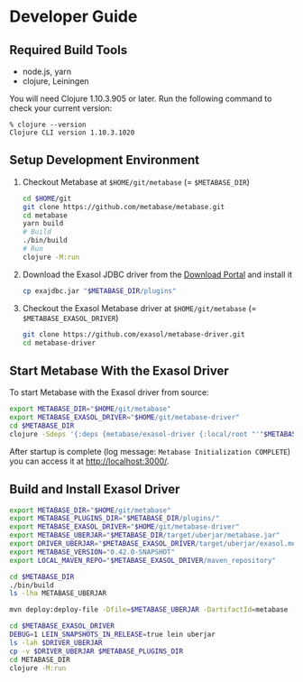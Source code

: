 # Developer Guide

## Required Build Tools

* node.js, yarn
* clojure, Leiningen

You will need Clojure 1.10.3.905 or later. Run the following command to check your current version:

```shell
% clojure --version
Clojure CLI version 1.10.3.1020
```

## Setup Development Environment

1. Checkout Metabase at `$HOME/git/metabase` (= `$METABASE_DIR`)

    ```bash
    cd $HOME/git
    git clone https://github.com/metabase/metabase.git
    cd metabase
    yarn build
    # Build
    ./bin/build
    # Run
    clojure -M:run
    ```

2. Download the Exasol JDBC driver from the [Download Portal](https://www.exasol.com/portal/display/DOWNLOAD/) and install it

    ```bash
    cp exajdbc.jar "$METABASE_DIR/plugins"
    ```

3. Checkout the Exasol Metabase driver at `$HOME/git/metabase` (= `$METABASE_EXASOL_DRIVER`)

    ```bash
    git clone https://github.com/exasol/metabase-driver.git
    cd metabase-driver
    ```

## Start Metabase With the Exasol Driver

To start Metabase with the Exasol driver from source:

```bash
export METABASE_DIR="$HOME/git/metabase"
export METABASE_EXASOL_DRIVER="$HOME/git/metabase-driver"
cd $METABASE_DIR
clojure -Sdeps '{:deps {metabase/exasol-driver {:local/root "'"$METABASE_EXASOL_DRIVER"'"}}}' -J-Dmb.dev.additional.driver.manifest.paths=$METABASE_EXASOL_DRIVER/resources/metabase-plugin.yaml -M:run
```

After startup is complete (log message: `Metabase Initialization COMPLETE`) you can access it at [http://localhost:3000/](http://localhost:3000/).

## Build and Install Exasol Driver

```bash
export METABASE_DIR="$HOME/git/metabase"
export METABASE_PLUGINS_DIR="$METABASE_DIR/plugins/"
export METABASE_EXASOL_DRIVER="$HOME/git/metabase-driver"
export METABASE_UBERJAR="$METABASE_DIR/target/uberjar/metabase.jar"
export DRIVER_UBERJAR="$METABASE_EXASOL_DRIVER/target/uberjar/exasol.metabase-driver.jar"
export METABASE_VERSION="0.42.0-SNAPSHOT"
export LOCAL_MAVEN_REPO="$METABASE_EXASOL_DRIVER/maven_repository"

cd $METABASE_DIR
./bin/build
ls -lha METABASE_UBERJAR

mvn deploy:deploy-file -Dfile=$METABASE_UBERJAR -DartifactId=metabase -Dversion=$METABASE_VERSION -DgroupId=metabase -Dpackaging=jar -Durl=file:$LOCAL_MAVEN_REPO

cd $METABASE_EXASOL_DRIVER
DEBUG=1 LEIN_SNAPSHOTS_IN_RELEASE=true lein uberjar
ls -lah $DRIVER_UBERJAR
cp -v $DRIVER_UBERJAR $METABASE_PLUGINS_DIR
cd METABASE_DIR
clojure -M:run
```